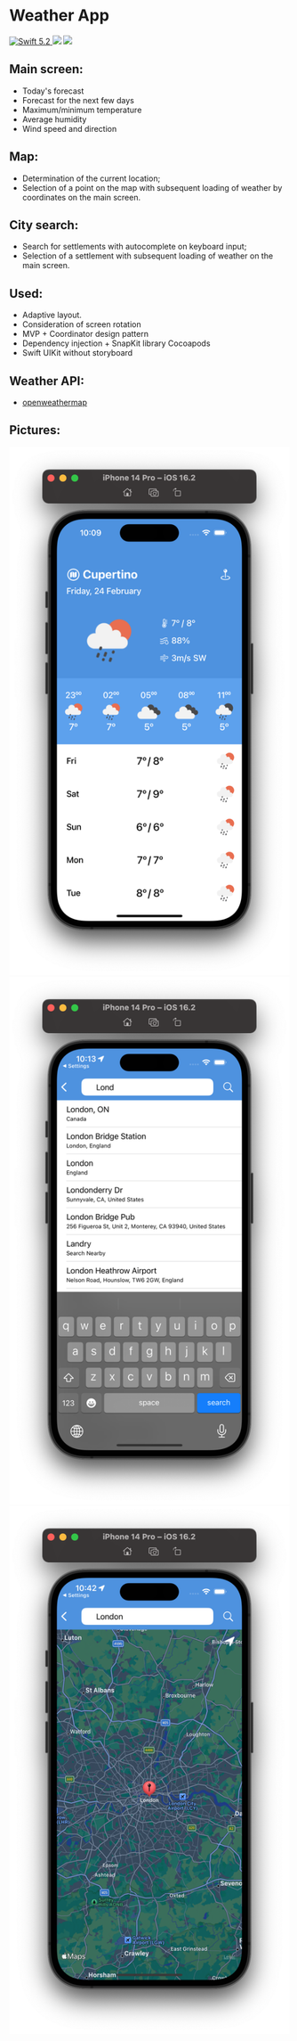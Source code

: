 # Weather App

<p align="left">	
    <a href="https://swift.org">
        <img src="https://img.shields.io/badge/swift-5.2-brightgreen.svg" alt="Swift 5.2">
    </a>
        <img src="https://img.shields.io/badge/coverage-95%25-green" >
</a>
        <img src="https://img.shields.io/badge/version-1.0.0-blue" >
</p>

## Main screen:
- Today's forecast
- Forecast for the next few days
- Maximum/minimum temperature
- Average humidity
- Wind speed and direction

## Map:
- Determination of the current location;
- Selection of a point on the map with subsequent loading of weather by coordinates on the main screen.

## City search:
- Search for settlements with autocomplete on keyboard input;
- Selection of a settlement with subsequent loading of weather on the main screen.

## Used:
- Adaptive layout.
- Consideration of screen rotation
- MVP + Coordinator design pattern
- Dependency injection + SnapKit library Cocoapods
- Swift UIKit without storyboard

## Weather API:
- [openweathermap](https://openweathermap.org/api)

## Pictures:
![weathe demo app](picFirst.png)
![weathe demo app](picSecond.png)
![weathe demo app](picThird.png)

